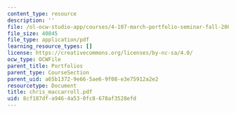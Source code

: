 ```yaml
---
content_type: resource
description: ''
file: /ol-ocw-studio-app/courses/4-107-march-portfolio-seminar-fall-2003/8cf187dfa9464a530fc8678af3528efd_chris_maccarroll.pdf
file_size: 40845
file_type: application/pdf
learning_resource_types: []
license: https://creativecommons.org/licenses/by-nc-sa/4.0/
ocw_type: OCWFile
parent_title: Portfolios
parent_type: CourseSection
parent_uid: a65b1372-9e66-5ae6-9f08-e3e75912a2e2
resourcetype: Document
title: chris_maccarroll.pdf
uid: 8cf187df-a946-4a53-0fc8-678af3528efd
---
```


